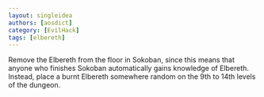 ```yaml
---
layout: singleidea
authors: [aosdict]
category: [EvilHack]
tags: [elbereth]
---
```

Remove the Elbereth from the floor in Sokoban, since this means that anyone who
finishes Sokoban automatically gains knowledge of Elbereth. Instead, place a
burnt Elbereth somewhere random on the 9th to 14th levels of the dungeon.

